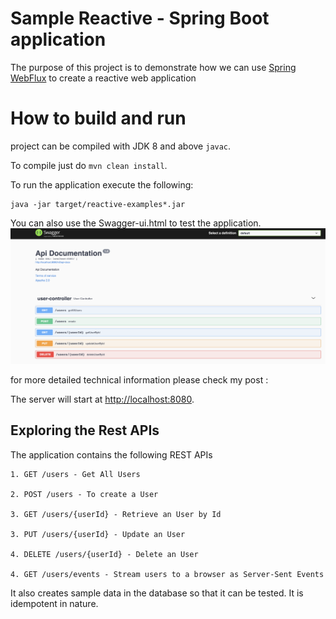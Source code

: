 # Sample Reactive  - Spring Boot application
The purpose of this project is to demonstrate how we can use [Spring WebFlux](https://docs.spring.io/spring/docs/current/spring-framework-reference/web-reactive.html) to create a reactive web application

# How to build and run

project can be compiled with JDK 8 and above `javac`.

To compile just do `mvn clean install`.

To run the application execute the following:
```
java -jar target/reactive-examples*.jar
```
You can also use the Swagger-ui.html to test the application.
![alt text](swagger-ui.png)

for more detailed technical information please check my post :


The server will start at <http://localhost:8080>.

## Exploring the Rest APIs

The application contains the  following REST APIs

```
1. GET /users - Get All Users

2. POST /users - To create a User

3. GET /users/{userId} - Retrieve an User by Id

3. PUT /users/{userId} - Update an User

4. DELETE /users/{userId} - Delete an User

4. GET /users/events - Stream users to a browser as Server-Sent Events
```
It also creates sample data in the database so that it can be tested. It is idempotent in nature.

